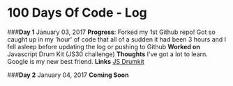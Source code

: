 # 100 Days Of Code - Log

###**Day 1** January 03, 2017
**Progress**: Forked my 1st Github repo! Got so caught up in my 'hour' of code that all of a sudden it had been 3 hours and I fell asleep before updating the log or pushing to Github
**Worked on** Javascript Drum Kit (JS30 challenge)
**Thoughts** I've got a lot to learn. Google is my new best friend. 
**Links** [JS Drumkit](https://github.com/shellyduggal/01-JS30-Drumkit)

###**Day 2** January 04, 2017
**Coming Soon**